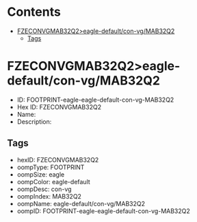 



Contents
========

* [FZECONVGMAB32Q2>eagle-default/con-vg/MAB32Q2](#fzeconvgmab32q2eagle-defaultcon-vgmab32q2)
	* [Tags](#tags)

# FZECONVGMAB32Q2>eagle-default/con-vg/MAB32Q2

- ID: FOOTPRINT-eagle-eagle-default-con-vg-MAB32Q2
- Hex ID: FZECONVGMAB32Q2
- Name: 
- Description: 

## Tags

- hexID: FZECONVGMAB32Q2
- oompType: FOOTPRINT
- oompSize: eagle
- oompColor: eagle-default
- oompDesc: con-vg
- oompIndex: MAB32Q2
- oompName: eagle-default/con-vg/MAB32Q2
- oompID: FOOTPRINT-eagle-eagle-default-con-vg-MAB32Q2
